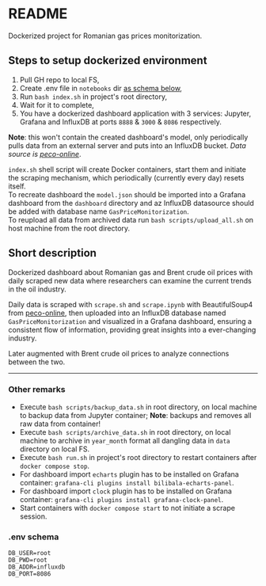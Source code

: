 # README

Dockerized project for Romanian gas prices monitorization.

## Steps to setup dockerized environment

1. Pull GH repo to local FS,
2. Create .env file in `notebooks` dir [as schema below](#env-schema),
3. Run `bash index.sh` in project's root directory,
4. Wait for it to complete,
5. You have a dockerized dashboard application with 3 services: Jupyter, Grafana and InfluxDB at ports `8888` & `3000` & `8086` respectively.

**Note**: this won't contain the created dashboard's model, only periodically pulls data from an external server and puts into an InfluxDB bucket. _Data source is [peco-online](https://www.peco-online.ro/)_.

`index.sh` shell script will create Docker containers, start them and initiate the scraping mechanism, which periodically (currently every day) resets itself.  
To recreate dashboard the `model.json` should be imported into a Grafana dashboard from the `dashboard` directory and az InfluxDB datasource should be added with database name `GasPriceMonitorization`.  
To reupload all data from archived data run `bash scripts/upload_all.sh` on host machine from the root directory.

## Short description

Dockerized dashboard about Romanian gas and Brent crude oil prices with daily scraped new data where researchers can examine the current trends in the oil industry.

Daily data is scraped with `scrape.sh` and `scrape.ipynb` with BeautifulSoup4 from [peco-online](peco-online.ro), then uploaded into an InfluxDB database named `GasPriceMonitorization` and visualized in a Grafana dashboard, ensuring a consistent flow of information, providing great insights into a ever-changing industry.

Later augmented with Brent crude oil prices to analyze connections between the two.

---

### Other remarks

- Execute `bash scripts/backup_data.sh` in root directory, on local machine to backup data from Jupyter container; **Note**: backups and removes all raw data from container!
- Execute `bash scripts/archive_data.sh` in root directory, on local machine to archive in `year_month` format all dangling data in `data` directory on local FS.
- Execute `bash run.sh` in project's root directory to restart containers after `docker compose stop`.
- For dashboard import `echarts` plugin has to be installed on Grafana container: `grafana-cli plugins install bilibala-echarts-panel`.
- For dashboard import `clock` plugin has to be installed on Grafana container: `grafana-cli plugins install grafana-clock-panel`.
- Start containers with `docker compose start` to not initiate a scrape session.

### .env schema

```plain
DB_USER=root
DB_PWD=root
DB_ADDR=influxdb
DB_PORT=8086
```
